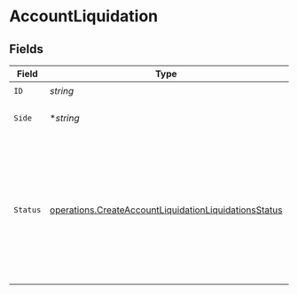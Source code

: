 # AccountLiquidation


## Fields

| Field                                                                                                                                 | Type                                                                                                                                  | Required                                                                                                                              | Description                                                                                                                           |
| ------------------------------------------------------------------------------------------------------------------------------------- | ------------------------------------------------------------------------------------------------------------------------------------- | ------------------------------------------------------------------------------------------------------------------------------------- | ------------------------------------------------------------------------------------------------------------------------------------- |
| `ID`                                                                                                                                  | *string*                                                                                                                              | :heavy_check_mark:                                                                                                                    | N/A                                                                                                                                   |
| `Side`                                                                                                                                | **string*                                                                                                                             | :heavy_minus_sign:                                                                                                                    | Side of the order.<br/>* SELL -                                                                                                       |
| `Status`                                                                                                                              | [operations.CreateAccountLiquidationLiquidationsStatus](../../../pkg/models/operations/createaccountliquidationliquidationsstatus.md) | :heavy_check_mark:                                                                                                                    | Execution status of the Account liquidation order.<br/>* NEW - <br/>* PROCESSING - <br/>* FILLED - <br/>* CANCELLED -                 |
